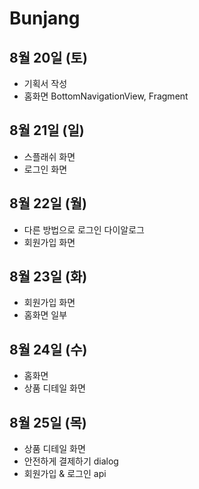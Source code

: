 # Bunjang

## 8월 20일 (토)
- 기획서 작성
- 홈화면 BottomNavigationView, Fragment

## 8월 21일 (일)
- 스플래쉬 화면
- 로그인 화면

## 8월 22일 (월)
- 다른 방법으로 로그인 다이알로그
- 회원가입 화면

## 8월 23일 (화)
- 회원가입 화면
- 홈화면 일부

## 8월 24일 (수)
- 홈화면
- 상품 디테일 화면

## 8월 25일 (목)
- 상품 디테일 화면
- 안전하게 결제하기 dialog
- 회원가입 & 로그인 api
